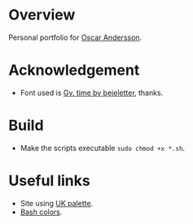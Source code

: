 # Overview
Personal portfolio for [Oscar Andersson](https://oscaande.se).

# Acknowledgement
* Font used is [Gv. time by bejeletter](https://www.fontspace.com/gv-time-font-f56368), thanks.

# Build
* Make the scripts executable ``sudo chmod +x *.sh``.

# Useful links
* Site using [UK palette](https://flatuicolors.com/palette/gb).
* [Bash colors](https://misc.flogisoft.com/bash/tip_colors_and_formatting).